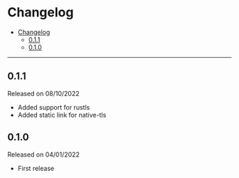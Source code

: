 # Changelog

- [Changelog](#changelog)
  - [0.1.1](#011)
  - [0.1.0](#010)

---

## 0.1.1

Released on 08/10/2022

- Added support for rustls
- Added static link for native-tls

## 0.1.0

Released on 04/01/2022

- First release

